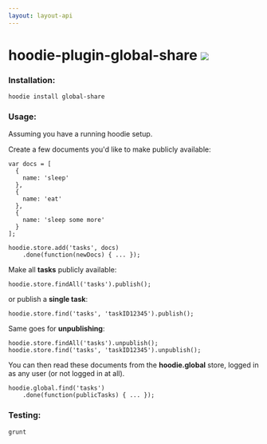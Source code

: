 ```yaml
---
layout: layout-api
---
```


# hoodie-plugin-global-share  <a href="https://travis-ci.org/hoodiehq/hoodie-plugin-global-share" target="_blank" class="no-underlining"><img src="https://travis-ci.org/hoodiehq/hoodie-plugin-global-share.png?branch=master" /></a>

### Installation:

<pre><code>hoodie install global-share</code></pre>

### Usage:

Assuming you have a running hoodie setup.

Create a few documents you'd like to make publicly available:

<pre><code>var docs = [
  {
    name: 'sleep'
  },
  {
    name: 'eat'
  },
  {
    name: 'sleep some more'
  }
];

hoodie.store.add('tasks', docs)
	.done(function(newDocs) { ... });
</code></pre>

Make all **tasks** publicly available:

<pre><code>hoodie.store.findAll('tasks').publish();</code></pre>

or publish a **single task**:

<pre><code>hoodie.store.find('tasks', 'taskID12345').publish();</code></pre>

Same goes for **unpublishing**:

<pre><code>hoodie.store.findAll('tasks').unpublish();
hoodie.store.find('tasks', 'taskID12345').unpublish();
</code></pre>

You can then read these documents from the **hoodie.global** store, logged in
as any user (or not logged in at all).

<pre><code>hoodie.global.find('tasks')
	.done(function(publicTasks) { ... });</code></pre>

### Testing:

<pre><code>grunt</code></pre>
